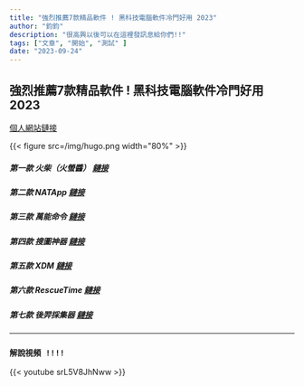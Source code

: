 ```yaml
---
title: "強烈推薦7款精品軟件 ! 黑科技電腦軟件冷門好用 2023"
author: "鈞鈞"
description: "很高興以後可以在這裡發訊息給你們!!"
tags: ["文章", "開始", "測試" ]
date: "2023-09-24"
---
```


## 強烈推薦7款精品軟件 ! 黑科技電腦軟件冷門好用 2023

[個人網站鏈接](https://youtube.com/@Jiun?si=oCfrcIO6C9d5AdbD) 

{{< figure src=/img/hugo.png width="80%" >}}


##### 第一款 火柴（火螢醬） [鏈接](https://www.huochaipro.com/)


##### 第二款 NATApp [鏈接](https://natapp.cn/)


##### 第三款 萬能命令 [鏈接](https://wannengrun.net/zh/)


##### 第四款 搜圖神器 [鏈接](http://soutushenqi.com/)


##### 第五款 XDM [鏈接](http://xdman.sourceforge.net/)


##### 第六款 RescueTime [鏈接](https://www.rescuetime.com/)


##### 第七款 後羿採集器 [鏈接](http://www.houyicaiji.com/)

-----------------------------------------------------------------------------------

### `解說視頻 !!!!`


{{< youtube srL5V8JhNww >}}